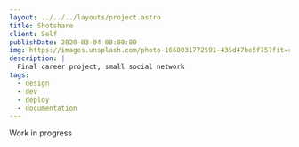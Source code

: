 ```yaml
---
layout: ../../../layouts/project.astro
title: Shotshare
client: Self
publishDate: 2020-03-04 00:00:00
img: https://images.unsplash.com/photo-1668031772591-435d47be5f75?fit=crop&w=1400&h=700&q=75
description: |
  Final career project, small social network
tags:
  - design
  - dev
  - deploy 
  - documentation
---
```


Work in progress
